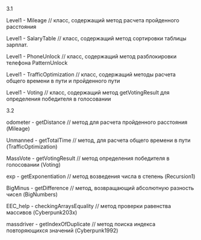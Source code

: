 3.1

Level1 - Mileage
// класс, содержащий метод расчета пройденного расстояния

Level1 - SalaryTable
// класс, содержащий метод сортировки таблицы зарплат.

Level1 - PhoneUnlock
// класс, содержащий метод разблокировки телефона PatternUnlock

Level1 - TrafficOptimization
// класс, содержащий методы расчета общего времени в пути и пройденного пути

Level1 - Voting
// класс, содержащий метод getVotingResult для определения победителя в голосовании

3.2

odometer - getDistance
// метод для расчета пройденного расстояния (Mileage)

Unmanned - getTotalTime
// метод, для расчета общего времени в пути (TrafficOptimization)

MassVote - getVotingResult
// метод определения победителя в голосовании (Voting)

exp - getExponentiation
// метод возведения числа в степень (Recursion1)

BigMinus - getDifference
// метод, возвращающий абсолютную разность чисел (BigNumbers)

EEC_help - checkingArraysEquality
// метод проверки равенства массивов (Cyberpunk203x)

massdriver - getIndexOfDuplicate
// метод поиска индекса повторяющихся значений (Cyberpunk1992)